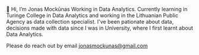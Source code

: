 👋 Hi, I’m Jonas Mockūnas
Working in Data Analytics. 
Currently learning in Turinge College in Data Analytics and working in the Lithuanian Public Agency as data collection specialist. I've been pationate about data, decisions made with data since I was in University, where I first learnt about Data Analytics.


Please do reach out by email jonasmockunas@gmail.com


<!---
Bushof58/Bushof58 is a ✨ special ✨ repository because its `README.md` (this file) appears on your GitHub profile.
You can click the Preview link to take a look at your changes.
--->
